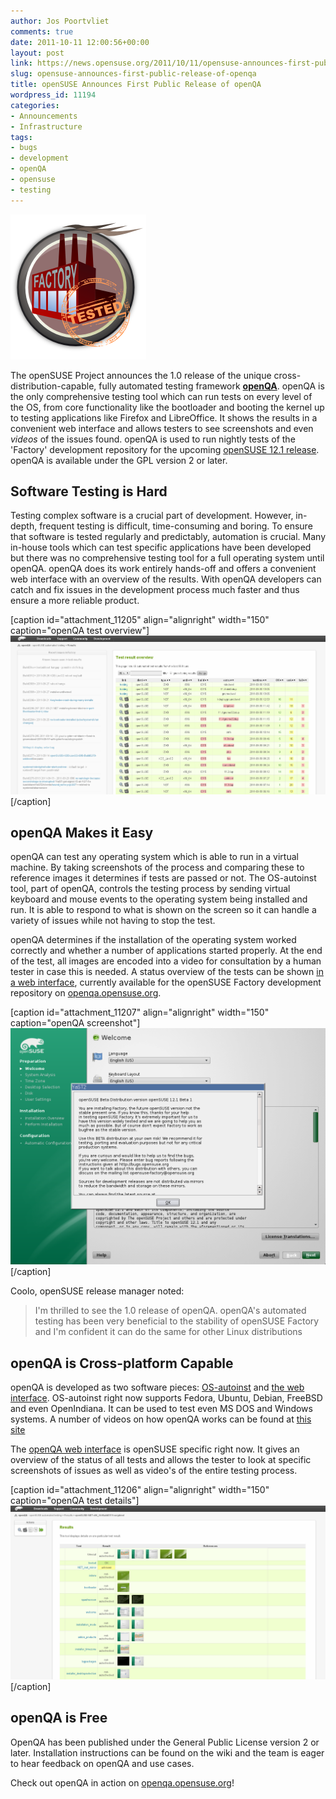 ```yaml
---
author: Jos Poortvliet
comments: true
date: 2011-10-11 12:00:56+00:00
layout: post
link: https://news.opensuse.org/2011/10/11/opensuse-announces-first-public-release-of-openqa/
slug: opensuse-announces-first-public-release-of-openqa
title: openSUSE Announces First Public Release of openQA
wordpress_id: 11194
categories:
- Announcements
- Infrastructure
tags:
- bugs
- development
- openQA
- opensuse
- testing
---
```


[![](/wp-content/uploads/2011/10/factory-tested.png)](http://news.opensuse.org/2011/10/11/opensuse-announces-first-public-release-of-openqa/factory-tested/)

The openSUSE Project announces the 1.0 release of the unique cross-distribution-capable, fully automated testing framework **[openQA](http://openqa.opensuse.org)**. openQA is the only comprehensive testing tool which can run tests on every level of the OS, from core functionality like the bootloader and booting the kernel up to testing applications like Firefox and LibreOffice. It shows the results in a convenient web interface and allows testers to see screenshots and even _videos_ of the issues found. openQA is used to run nightly tests of the 'Factory' development repository for the upcoming [openSUSE 12.1 release](http://en.opensuse.org/Portal:12.1). openQA is available under the GPL version 2 or later.
<!-- more -->


## Software Testing is Hard


Testing complex software is a crucial part of development. However, in-depth, frequent testing is difficult, time-consuming and boring. To ensure that software is tested regularly and predictably, automation is crucial. Many in-house tools which can test specific applications have been developed but there was no comprehensive testing tool for a full operating system until openQA. openQA does its work entirely hands-off and offers a convenient web interface with an overview of the results. With openQA developers can catch and fix issues in the development process much faster and thus ensure a more reliable product.

[caption id="attachment_11205" align="alignright" width="150" caption="openQA test overview"][![openQA test overview](/wp-content/uploads/2011/10/openQA-test-overview.png)](http://news.opensuse.org/2011/10/11/opensuse-announces-first-public-release-of-openqa/openqa-test-overview/)[/caption]



## openQA Makes it Easy


openQA can test any operating system which is able to run in a virtual machine. By taking screenshots of the process and comparing these to reference images it determines if tests are passed or not. The OS-autoinst tool, part of openQA, controls the testing process by sending virtual keyboard and mouse events to the operating system being installed and run. It is able to respond to what is shown on the screen so it can handle a variety of issues while not having to stop the test.

openQA determines if the installation of the operating system worked correctly and whether a number of applications started properly. At the end of the test, all images are encoded into a video for consultation by a human tester in case this is needed. A status overview of the tests can be shown [in a web interface](http://openqa.opensuse.org/results/), currently available for the openSUSE Factory development repository on [openqa.opensuse.org](openqa.opensuse.org).

[caption id="attachment_11207" align="alignright" width="150" caption="openQA screenshot"][![openQA screenshot](/wp-content/uploads/2011/10/openQA-screenshot.png)](http://news.opensuse.org/2011/10/11/opensuse-announces-first-public-release-of-openqa/openqa-screenshot/)[/caption]

Coolo, openSUSE release manager noted: 

<blockquote>I'm thrilled to see the 1.0 release of openQA. openQA's automated testing has been very beneficial to the stability of openSUSE Factory and I'm confident it can do the same for other Linux distributions</blockquote>





## openQA is Cross-platform Capable


openQA is developed as two software pieces: [OS-autoinst](http://www.os-autoinst.org/) and [the web interface](http://openqa.opensuse.org). OS-autoinst right now supports Fedora, Ubuntu, Debian, FreeBSD and even OpenIndiana. It can be used to test even MS DOS and Windows systems. A number of videos on how openQA works can be found at [this site](http://video.os-autoinst.zq1.de/opensuse/video/)

The [openQA web interface](http://openqa.opensuse.org) is openSUSE specific right now. It gives an overview of the status of all tests and allows the tester to look at specific screenshots of issues as well as video's of the entire testing process.

[caption id="attachment_11206" align="alignright" width="150" caption="openQA test details"][![openQA test details](/wp-content/uploads/2011/10/openQA-test-overview1.png)](http://news.opensuse.org/2011/10/11/opensuse-announces-first-public-release-of-openqa/openqa-test-overview1/)[/caption]



## openQA is Free


OpenQA has been published under the General Public License version 2 or later. Installation instructions can be found on the wiki and the team is eager to hear feedback on openQA and use cases.

Check out openQA in action on [openqa.opensuse.org](http://openqa.opensuse.org)!
